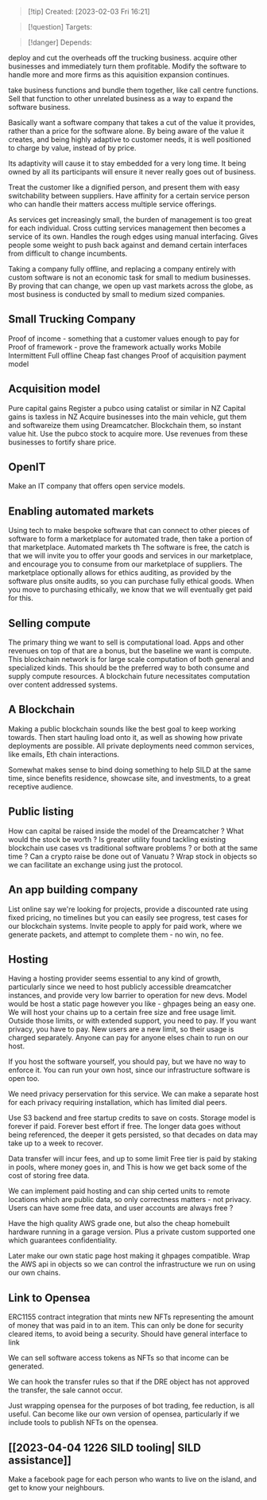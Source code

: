 
>[!tip] Created: [2023-02-03 Fri 16:21]

>[!question] Targets: 

>[!danger] Depends: 

deploy and cut the overheads off the trucking business.
acquire other businesses and immediately turn them profitable.
Modify the software to handle more and more firms as this aquisition expansion continues.

take business functions and bundle them together, like call centre functions.
Sell that function to other unrelated business as a way to expand the software business.

Basically want a software company that takes a cut of the value it provides, rather than a price for the software alone.  By being aware of the value it creates, and being highly adaptive to customer needs, it is well positioned to charge by value, instead of by price.

Its adaptivity will cause it to stay embedded for a very long time.  It being owned by all its participants will ensure it never really goes out of business.

Treat the customer like a dignified person, and present them with easy switchability between suppliers.  Have affinity for a certain service person who can handle their matters access multiple service offerings.

As services get increasingly small, the burden of management is too great for each individual.  Cross cutting services management then becomes a service of its own.  Handles the rough edges using manual interfacing.  Gives people some weight to push back against and demand certain interfaces from difficult to change incumbents.

Taking a company fully offline, and replacing a company entirely with custom software is not an economic task for small to medium businesses.  By proving that can change, we open up vast markets across the globe, as most business is conducted by small to medium sized companies.

## Small Trucking Company
Proof of income - something that a customer values enough to pay for
Proof of framework - prove the framework actually works
Mobile
Intermittent
Full offline
Cheap fast changes
Proof of acquisition payment model

## Acquisition model
Pure capital gains
Register a pubco using catalist or similar in NZ
Capital gains is taxless in NZ
Acquire businesses into the main vehicle, gut them and softwareize them using Dreamcatcher.
Blockchain them, so instant value hit.
Use the pubco stock to acquire more.
Use revenues from these businesses to fortify share price.

## OpenIT
Make an IT company that offers open service models.


## Enabling automated markets
Using tech to make bespoke software that can connect to other pieces of software to form a marketplace for automated trade, then take a portion of that marketplace.
Automated markets th
The software is free, the catch is that we will invite you to offer your goods and services in our marketplace, and encourage you to consume from our marketplace of suppliers.
The marketplace optionally allows for ethics auditing, as provided by the software plus onsite audits, so you can purchase fully ethical goods.
When you move to purchasing ethically, we know that we will eventually get paid for this.

## Selling compute
The primary thing we want to sell is computational load.  Apps and other revenues on top of that are a bonus, but the baseline we want is compute.  This blockchain network is for large scale computation of both general and specialized kinds.  This should be the preferred way to both consume and supply compute resources.  A blockchain future necessitates computation over content addressed systems.

## A Blockchain
Making a public blockchain sounds like the best goal to keep working towards.  Then start hauling load onto it, as well as showing how private deployments are possible.  All private deployments need common services, like emails, Eth chain interactions.

Somewhat makes sense to bind doing something to help SILD at the same time, since benefits residence, showcase site, and investments, to a great receptive audience.

## Public listing
How can capital be raised inside the model of the Dreamcatcher ?  What would the stock be worth ?  Is greater utility found tackling existing blockchain use cases vs traditional software problems ? or both at the same time ?  Can a crypto raise be done out of Vanuatu ?
Wrap stock in objects so we can facilitate an exchange using just the protocol.

## An app building company
List online say we're looking for projects, provide a discounted rate using fixed pricing, no timelines but you can easily see progress, test cases for our blockchain systems.  Invite people to apply for paid work, where we generate packets, and attempt to complete them - no win, no fee.

## Hosting
Having a hosting provider seems essential to any kind of growth, particularly since we need to host publicly accessible dreamcatcher instances, and provide very low barrier to operation for new devs.
Model would be host a static page however you like - ghpages being an easy one.
We will host your chains up to a certain free size and free usage limit.
Outside those limits, or with extended support, you need to pay.  If you want privacy, you have to pay.  New users are a new limit, so their usage is charged separately.  Anyone can pay for anyone elses chain to run on our host.

If you host the software yourself, you should pay, but we have no way to enforce it.
You can run your own host, since our infrastructure software is open too.

We need privacy perservation for this service.
We can make a separate host for each privacy requiring installation, which has limited dial peers.

Use S3 backend and free startup credits to save on costs.
Storage model is forever if paid.  Forever best effort if free.
The longer data goes without being referenced, the deeper it gets persisted, so that decades on data may take up to a week to recover.

Data transfer will incur fees, and up to some limit
Free tier is paid by staking in pools, where money goes in, and
This is how we get back some of the cost of storing free data.

We can implement paid hosting and can ship certed units to remote locations which are public data, so only correctness matters - not privacy.  Users can have some free data, and user accounts are always free ?

Have the high quality AWS grade one, but also the cheap homebuilt hardware running in a garage version. Plus a private custom supported one which guarantees confidentiality.

Later make our own static page host making it ghpages compatible.
Wrap the AWS api in objects so we can control the infrastructure we run on using our own chains.

## Link to Opensea
ERC1155 contract integration that mints new NFTs representing the amount of money that was paid in to an item.  This can only be done for security cleared items, to avoid being a security.
Should have general interface to link 

We can sell software access tokens as NFTs so that income can be generated.

We can hook the transfer rules so that if the DRE object has not approved the transfer, the sale cannot occur.

Just wrapping opensea for the purposes of bot trading, fee reduction, is all useful.  Can become like our own version of opensea, particularly if we include tools to publish NFTs on the opensea.

## [[2023-04-04 1226 SILD tooling| SILD assistance]]
Make a facebook page for each person who wants to live on the island, and get to know your neighbours.


